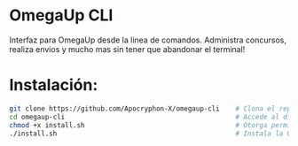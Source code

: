 # OmegaUp CLI
Interfaz para OmegaUp desde la linea de comandos. Administra concursos, realiza envios y mucho mas sin tener que abandonar el terminal!

# Instalación:

```bash
git clone https://github.com/Apocryphon-X/omegaup-cli    # Clona el repositorio
cd omegaup-cli                                           # Accede al directorio
chmod +x install.sh                                      # Otorga permisos de ejecución
./install.sh                                             # Instala la OmegaUp CLI
```
